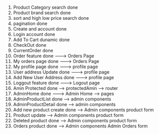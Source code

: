 1. Product Category search done
2. Product brand search done
3. sort and high low price search done
4. pagination done
5. Create and account done
6. Login account done
7. Add To Cart dunamic done
8. CheckOut done
9. CurrentOrder done
10. Order feature done ---> Orders Page
11. My orders page done ---> Orders Page
12. My profile page done ---> profile page
13. User address Update done ---> profile page
14. Add New User Address done ---> profile page
15. Loggout feature done ---> Logout page
16. Amin Protected done --> protectedAmin --> router
17. AdminHome done ---> Admin Home --> pages
18. AdminProductList done --> admin components
19. AdminProductDetail done --> admin components
20. Add new product create done --> Admin components product form
21. Product update --> Admin components product form
22. Deleted product done --> Admin components product form
23. Orders product done --> Admin components Admin Orders form
